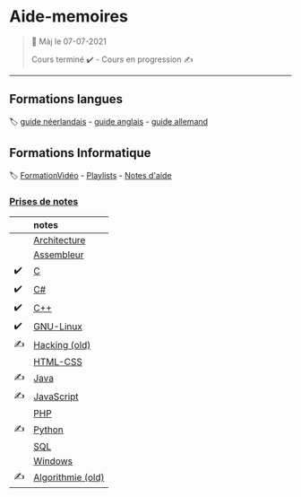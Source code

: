 ﻿# Aide-memoires

> 🧭 Màj le 07-07-2021 
>
> Cours terminé :heavy_check_mark: - 
> Cours en progression 	:writing_hand:

---

## Formations langues
:label: [guide néerlandais](https://www.nlfacile.com/guide/) -
[guide anglais](https://www.anglaisfacile.com/guide/) -
[guide allemand](https://www.allemandfacile.com/guide/)

## Formations Informatique
:label: [FormationVidéo](https://github.com/jasonchampagne/FormationVideo) - [Playlists](https://www.youtube.com/c/Formationvid%C3%A9o8/playlists) - [Notes d'aide](Aide/README.md)

### [Prises de notes](#)
||notes
-|:-
||[Architecture](Architecture/README.md)
||[Assembleur](Assembleur/README.md)
|:heavy_check_mark:|[C](C/README.md)
|:heavy_check_mark:|[C#](CSharp/README.md)
|:heavy_check_mark:|[C++](C++/README.md)
|:heavy_check_mark:|[GNU-Linux](GNU-Linux/README.md)
|:writing_hand:|[Hacking (old)](Hacking/README.md)
||[HTML-CSS](HTML-CSS/README.md)
|:writing_hand:|[Java](Java/README.md)
|:writing_hand:|[JavaScript](JavaScript/README.md)
||[PHP](PHP/README.md)
|:writing_hand:|[Python](Python/README.md)
||[SQL](SQL/README.md)
||[Windows](Windows/README.md)
|:writing_hand:|[Algorithmie (old)](Algorithmie/README.md)